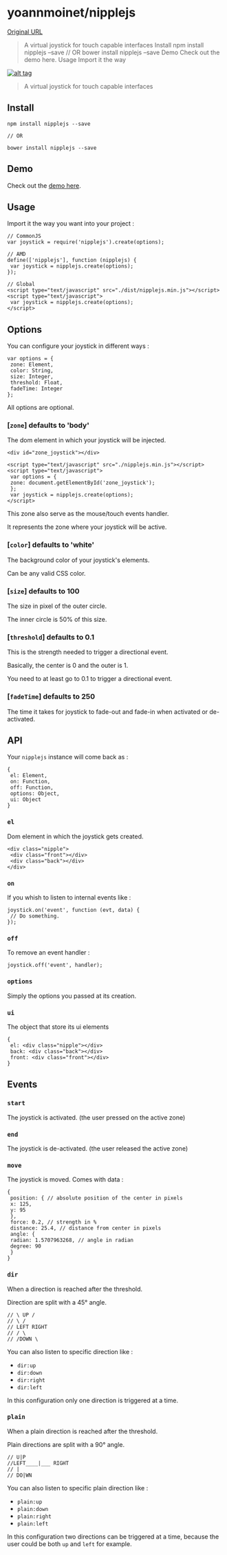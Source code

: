 # yoannmoinet/nipplejs

[Original URL](https://github.com/yoannmoinet/nipplejs)

> A virtual joystick for touch capable interfaces Install npm install nipplejs –save // OR bower install nipplejs –save Demo Check out the demo here. Usage Import it the way

[![alt tag](https://github.com/yoannmoinet/nipplejs/raw/master/test/nipplejs.png)](https://github.com/yoannmoinet/nipplejs/blob/master/test/nipplejs.png)

> A virtual joystick for touch capable interfaces

## [](https://github.com/yoannmoinet/nipplejs#install)Install

```
npm install nipplejs --save

// OR

bower install nipplejs --save
```

## [](https://github.com/yoannmoinet/nipplejs#demo)Demo

Check out the [demo here](http://yoannmoinet.github.io/nipplejs/#demo).

## [](https://github.com/yoannmoinet/nipplejs#usage)Usage

Import it the way you want into your project :

```
// CommonJS
var joystick = require('nipplejs').create(options);

// AMD
define(['nipplejs'], function (nipplejs) {
 var joystick = nipplejs.create(options);
});

// Global
<script type="text/javascript" src="./dist/nipplejs.min.js"></script>
<script type="text/javascript">
 var joystick = nipplejs.create(options);
</script>
```

## [](https://github.com/yoannmoinet/nipplejs#options)Options

You can configure your joystick in different ways :

```
var options = {
 zone: Element,
 color: String,
 size: Integer,
 threshold: Float,
 fadeTime: Integer
};
```

All options are optional.

### [](https://github.com/yoannmoinet/nipplejs#zone-defaults-to-body)[`zone`] defaults to 'body'

The dom element in which your joystick will be injected.

```
<div id="zone_joystick"></div>

<script type="text/javascript" src="./nipplejs.min.js"></script>
<script type="text/javascript">
 var options = {
 zone: document.getElementById('zone_joystick');
 };
 var joystick = nipplejs.create(options);
</script>
```

This zone also serve as the mouse/touch events handler.

It represents the zone where your joystick will be active.

### [](https://github.com/yoannmoinet/nipplejs#color-defaults-to-white)[`color`] defaults to 'white'

The background color of your joystick's elements.

Can be any valid CSS color.

### [](https://github.com/yoannmoinet/nipplejs#size-defaults-to-100)[`size`] defaults to 100

The size in pixel of the outer circle.

The inner circle is 50% of this size.

### [](https://github.com/yoannmoinet/nipplejs#threshold-defaults-to-01)[`threshold`] defaults to 0.1

This is the strength needed to trigger a directional event.

Basically, the center is 0 and the outer is 1.

You need to at least go to 0.1 to trigger a directional event.

### [](https://github.com/yoannmoinet/nipplejs#fadetime-defaults-to-250)[`fadeTime`] defaults to 250

The time it takes for joystick to fade-out and fade-in when activated or de-activated.

## [](https://github.com/yoannmoinet/nipplejs#api)API

Your `nipplejs` instance will come back as :

```
{
 el: Element,
 on: Function,
 off: Function,
 options: Object,
 ui: Object
}
```

### [](https://github.com/yoannmoinet/nipplejs#el)`el`

Dom element in which the joystick gets created.

```
<div class="nipple">
 <div class="front"></div>
 <div class="back"></div>
</div>
```

### [](https://github.com/yoannmoinet/nipplejs#on)`on`

If you whish to listen to internal events like :

```
joystick.on('event', function (evt, data) {
 // Do something.
});
```

### [](https://github.com/yoannmoinet/nipplejs#off)`off`

To remove an event handler :

```
joystick.off('event', handler);
```

### [](https://github.com/yoannmoinet/nipplejs#options-1)`options`

Simply the options you passed at its creation.

### [](https://github.com/yoannmoinet/nipplejs#ui)`ui`

The object that store its ui elements

```
{
 el: <div class="nipple"></div>
 back: <div class="back"></div>
 front: <div class="front"></div>
}
```

## [](https://github.com/yoannmoinet/nipplejs#events)Events

### [](https://github.com/yoannmoinet/nipplejs#start)`start`

The joystick is activated. (the user pressed on the active zone)

### [](https://github.com/yoannmoinet/nipplejs#end)`end`

The joystick is de-activated. (the user released the active zone)

### [](https://github.com/yoannmoinet/nipplejs#move)`move`

The joystick is moved. Comes with data :

```
{
 position: { // absolute position of the center in pixels
 x: 125,
 y: 95
 },
 force: 0.2, // strength in %
 distance: 25.4, // distance from center in pixels
 angle: {
 radian: 1.5707963268, // angle in radian
 degree: 90
 }
}
```

### [](https://github.com/yoannmoinet/nipplejs#dir)`dir`

When a direction is reached after the threshold.

Direction are split with a 45° angle.

```
// \ UP /
// \ /
// LEFT RIGHT
// / \
// /DOWN \
```

You can also listen to specific direction like :

- `dir:up`
- `dir:down`
- `dir:right`
- `dir:left`

In this configuration only one direction is triggered at a time.

### [](https://github.com/yoannmoinet/nipplejs#plain)`plain`

When a plain direction is reached after the threshold.

Plain directions are split with a 90° angle.

```
// U|P
//LEFT____|___ RIGHT
// |
// DO|WN
```

You can also listen to specific plain direction like :

- `plain:up`
- `plain:down`
- `plain:right`
- `plain:left`

In this configuration two directions can be triggered at a time, because the user could be both `up` and `left` for example.
